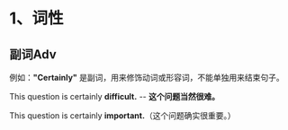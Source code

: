 # 1、词性





## 副词Adv



例如：**"Certainly"** 是副词，用来修饰动词或形容词，不能单独用来结束句子。

This question is certainly **difficult.** -- **这个问题当然很难。**



This question is certainly **important.**（这个问题确实很重要。）